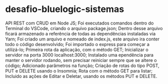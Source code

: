 # desafio-bluelogic-sistemas

API REST com CRUD em Node JS;
Foi executados comandos dentro do Terminal do VSCode, criando o arquivo package.json;
Dentro desse arquivo ficará armazenado a referência de todas as dependências instaladas via Yarn;
Foi criado um arquivo e nomeado de index.js, este arquivo ira conter todo o código desenvolvido;
Foi importado o express para começar a utilizá-lo;
Primeira rota da aplicação, com o método GET;
Inicializar o servidor na porta 3000 localhost:3000;
Instalado uma ependência para manter o servidor rodando, sem precisar reiniciar sempre que se altere o código;
Adicionado parâmetros na função;
Criação de rotas do tipo POST, PUT e DELETE usando o Insomnia;
Rota com o método GET para listar;
Incluido as ações de Editar e Deletar, usando os métodos PUT e DELETE.
